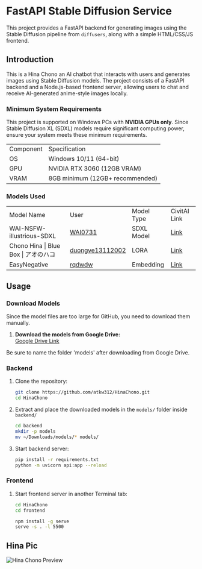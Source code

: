 # FastAPI Stable Diffusion Service

This project provides a FastAPI backend for generating images using the Stable Diffusion pipeline from `diffusers`, along with a simple HTML/CSS/JS frontend.

## Introduction

This is a Hina Chono an AI chatbot that interacts with users and generates images using Stable Diffusion models. The project consists of a FastAPI backend and a Node.js-based frontend server, allowing users to chat and receive AI-generated anime-style images locally.

### Minimum System Requirements
This project is supported on Windows PCs with <b>NVIDIA GPUs only</b>.
Since Stable Diffusion XL (SDXL) models require significant computing power, ensure your system meets these minimum requirements.

<table>
   <tbody>
      <tr>
			<td>Component</td>
         <td>Specification</td>
		</tr>
      <tr>
			<td>OS</td>
         <td>Windows 10/11 (64-bit)</td>
		</tr>
      <tr>
			<td>GPU</td>
         <td>NVIDIA RTX 3060 (12GB VRAM)</td>
		</tr>
      <tr>
			<td>VRAM</td>
         <td>8GB minimum (12GB+ recommended)</td>
		</tr>
   </tbody>
</table>

### Models Used

<table>
	<tbody>
		<tr>
			<td>Model Name</td>
			<td>User</td>
			<td>Model Type</td>
			<td>CivitAI Link</td>
		</tr>
		<tr>
			<td>WAI-NSFW-illustrious-SDXL</td>
			<td><a href="https://civitai.com/user/WAI0731">WAI0731</a></td>
			<td>SDXL Model</td>
			<td><a href="https://civitai.com/models/827184/wai-nsfw-illustrious-sdxl?modelVersionId=1183765">Link</a></td>
		</tr>
      		<tr>
			<td>Chono Hina | Blue Box | アオのハコ</td>
			<td><a href="https://civitai.com/user/duongve13112002">duongve13112002</a></td>
			<td>LORA</td>
			<td><a href="https://civitai.com/models/975032/chono-hina-or-blue-box-or">Link</a></td>
		</tr>
      <tr>
			<td>EasyNegative</td>
			<td><a href="https://civitai.com/user/rqdwdw">rqdwdw</a></td>
			<td>Embedding</td>
			<td><a href="https://civitai.com/models/7808/easynegative?modelVersionId=9208">Link</a></td>
		</tr>
	</tbody>
</table>


## Usage

### Download Models
Since the model files are too large for GitHub, you need to download them manually.

1. **Download the models from Google Drive:**  
   [Google Drive Link](https://drive.google.com/drive/folders/17FU6A4sHU6uFlaOU6X1hiZMSibybHChi?usp=sharing)

Be sure to name the folder 'models' after downloading from Google Drive.

### Backend
1. Clone the repository:
   ```sh
   git clone https://github.com/atkw312/HinaChono.git
   cd HinaChono

2. Extract and place the downloaded models in the `models/` folder inside `backend/`     
   ```sh
   cd backend
   mkdir -p models
   mv ~/Downloads/models/* models/

3. Start backend server:
   ```sh
   pip install -r requirements.txt
   python -m uvicorn api:app --reload
   
### Frontend
1. Start frontend server in another Terminal tab:
   ```sh
   cd HinaChono
   cd frontend

   npm install -g serve
   serve -s . -l 5500

## Hina Pic
![Hina Chono Preview](./frontend/images/happy.png)
